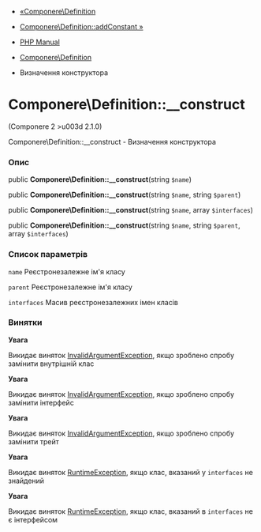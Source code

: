 - [«Componere\Definition](class.componere-definition.md)
- [Componere\Definition::addConstant »](componere-definition.addconstant.md)

- [PHP Manual](index.md)
- [Componere\Definition](class.componere-definition.md)
- Визначення конструктора

# Componere\Definition::\_\_construct

(Componere 2 \>u003d 2.1.0)

Componere\Definition::\_\_construct - Визначення конструктора

### Опис

public **Componere\Definition::\_\_construct**(string `$name`)

public **Componere\Definition::\_\_construct**(string `$name`, string
`$parent`)

public **Componere\Definition::\_\_construct**(string `$name`, array
`$interfaces`)

public **Componere\Definition::\_\_construct**(string `$name`, string
`$parent`, array `$interfaces`)

### Список параметрів

`name`
Реєстронезалежне ім'я класу

`parent`
Реєстронезалежне ім'я класу

`interfaces`
Масив реєстронезалежних імен класів

### Винятки

**Увага**

Викидає виняток
[InvalidArgumentException](class.invalidargumentexception.md), якщо
зроблено спробу замінити внутрішній клас

**Увага**

Викидає виняток
[InvalidArgumentException](class.invalidargumentexception.md), якщо
зроблено спробу замінити інтерфейс

**Увага**

Викидає виняток
[InvalidArgumentException](class.invalidargumentexception.md), якщо
зроблено спробу замінити трейт

**Увага**

Викидає виняток [RuntimeException](class.runtimeexception.md),
якщо клас, вказаний у `interfaces` не знайдений

**Увага**

Викидає виняток [RuntimeException](class.runtimeexception.md),
якщо клас, вказаний в `interfaces` не є інтерфейсом
